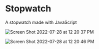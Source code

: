 # Stopwatch
A stopwatch made with JavaScript


![Screen Shot 2022-07-28 at 12 20 37 PM](https://user-images.githubusercontent.com/91632194/181588413-5afc81d3-af97-4300-8b35-51cb09320b03.png)


![Screen Shot 2022-07-28 at 12 20 46 PM](https://user-images.githubusercontent.com/91632194/181588440-cc5989d3-a7be-4166-9365-0186d761a64b.png)
